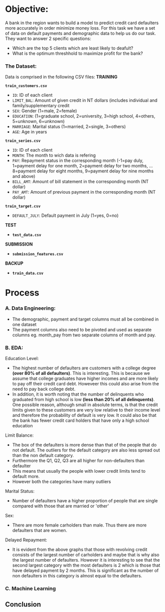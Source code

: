 # Objective:
A bank in the region wants to build a model to predict credit card defaulters more accurately in order minimize money loss. For this task we have a set of data on default payments and demographic data to help us do our task. They want to answer 2 specific questions:
- Which are the top 5 clients which are least likely to deafult?
- What is the optimum threshhold to maximize profit for the bank?

### The Dataset:
Data is comprised in the following CSV files:
**TRAINING**

**`train_customers.csv`**
 - `ID`: ID of each client
 - `LIMIT_BAL`: Amount of given credit in NT dollars (includes individual and family/supplementary credit
 - `SEX`: Gender (1=male, 2=female)
 - `EDUCATION`: (1=graduate school, 2=university, 3=high school, 4=others, 5=unknown, 6=unknown)
 - `MARRIAGE`: Marital status (1=married, 2=single, 3=others)
 - `AGE`: Age in years
 
**`train_series.csv`**
 - `ID`: ID of each client
 - `MONTH`: The month to wich data is refering
 - `PAY`: Repayment status in the corresponding month (-1=pay duly, 1=payment delay for one month, 2=payment delay for two months, … 8=payment delay for eight months, 9=payment delay for nine months and above)
 - `BILL_AMT`: Amount of bill statement in the corresponding month (NT dollar)
 - `PAY_AMT`: Amount of previous payment in the corresponding month (NT dollar)
 
**`train_target.csv`**
 - `DEFAULT_JULY`: Default payment in July (1=yes, 0=no)
 
 
**TEST**
 - **`test_data.csv`**
 
**SUBMISSION**
 - **`submission_features.csv`**
 
**BACKUP**
 - **`train_data.csv`**

# Process

### A. Data Engineering:
- The demographic, payment and target columns must all be combined in one dataset
- The payment columns also need to be pivoted and used as separate columns eg. month_pay from two separate columns of month and pay.

### B. EDA:
Education Level:
- The highest number of defaulters are customers with a college degree **(over 80% of all defaulters)**. This is interesting. This is because we assume that college graduates have higher incomes and are more likely to pay off their credit card debt. Howeveer this could also arise from the need to pay back college debt.
 - In addition, it is worth noting that the number of delinquents who graduated from high school is low **(less than 20% of all delinquents)**. One possible reason, although small in absolute terms, is that the credit limits given to these customers are very low relative to their income level and therefore the probability of default is very low. It could also be that the bank has fewer credit card holders that have only a high school education

Limit Balance:
- The box of the defaulters is more dense than that of the people that do not default. The outliers for the default category are also less spread out than the non default category. 
- Furthermore the Q1, Q2, Q3 are all higher for non-defaulters than defaulter
- This means that usually the people with lower credit limits tend to default more. 
- However both the categories have many outliers

Marital Status:
- Number of defaulters have a higher proportion of people that are single compared with those that are married or 'other'

Sex:
- There are more female carholders than male. Thus there are more defaulters that are women.

Delayed Repayment:
- It is evident from the above graphs that those with revolving credit consists of the largest number of carholders and maybe that is why also the largest number of defaulters. However it is interesting to see that the second largest category with the most defaulters is 2 which is those that have delayed payment by 2 months. This is significant as the number of non defaulters in this category is almost equal to the defaulters.

### C. Machine Learning

## Conclusion

